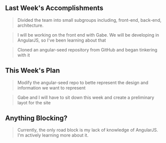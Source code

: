 ## Last Week's Accomplishments

> Divided the team into small subgroups including, front-end, back-end, architecture.

> I will be working on the front end with Gabe. We will be developing in AngularJS, so I've been learning about that

>Cloned an angular-seed repository from GitHub and began tinkering with it

## This Week's Plan

> Modify the angular-seed repo to bette represent the design and information we want to represent

> Gabe and I will have to sit down this week and create a preliminary layot for the site

## Anything Blocking?

> Currently, the only road block is my lack of knowledge of AngularJS. I'm actively learning more about it.

